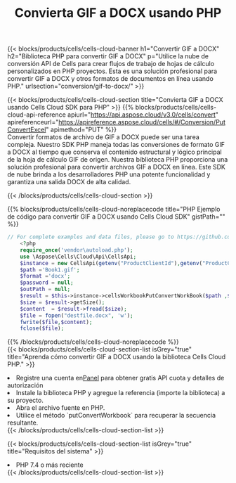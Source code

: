 ﻿---
title:  Convierta GIF a DOCX usando PHP
description:  Utilizar el SDK de la nube Aspose.Cells para PHP para convertir un archivo de formato GIF a un archivo de formato DOCX.
kwords: Excel, Convert GIF to DOCX, REST, PHP
howto: How to convert GIF to DOCX using Aspose.Cells Cloud PHP library.
---
{{< blocks/products/cells/cells-cloud-banner h1="Convertir GIF a DOCX" h2="Biblioteca PHP para convertir GIF a DOCX" p="Utilice la nube de conversión API de Cells para crear flujos de trabajo de hojas de cálculo personalizados en PHP proyectos. Esta es una solución profesional para convertir GIF a DOCX y otros formatos de documentos en línea usando PHP." urlsection="conversion/gif-to-docx/" >}}

{{< blocks/products/cells/cells-cloud-section title="Convierta GIF a DOCX usando Cells Cloud SDK para PHP" >}}
{{% blocks/products/cells/cells-cloud-api-reference apiurl="https://api.aspose.cloud/v3.0/cells/convert" apireferenceurl="https://apireference.aspose.cloud/cells/#/Conversion/PutConvertExcel" apimethod="PUT" %}}
<br/>
Convertir formatos de archivo de GIF a DOCX puede ser una tarea compleja. Nuestro SDK PHP maneja todas las conversiones de formato GIF a DOCX al tiempo que conserva el contenido estructural y lógico principal de la hoja de cálculo GIF de origen. Nuestra biblioteca PHP proporciona una solución profesional para convertir archivos GIF a DOCX en línea. Este SDK de nube brinda a los desarrolladores PHP una potente funcionalidad y garantiza una salida DOCX de alta calidad.

{{< /blocks/products/cells/cells-cloud-section >}}

{{% blocks/products/cells/cells-cloud-noreplacecode title="PHP Ejemplo de código para convertir GIF a DOCX usando Cells Cloud SDK" gistPath="" %}}
 
```php
// For complete examples and data files, please go to https://github.com/aspose-cells-cloud/aspose-cells-cloud-php/
    <?php
    require_once('vendor\autoload.php');
    use \Aspose\Cells\Cloud\Api\CellsApi;
    $instance = new CellsApi(getenv("ProductClientId"),getenv("ProductClientSecret"));
    $path ='Book1.gif';    
    $format ='docx';
    $password = null;
    $outPath = null;      
    $result = $this->instance->cellsWorkbookPutConvertWorkBook($path ,$format, $password,  $outPath);
    $size = $result->getSize();
    $content  = $result->fread($size);
    $file = fopen("destfile.docx", 'w');
    fwrite($file,$content);
    fclose($file);
```
 
{{% /blocks/products/cells/cells-cloud-noreplacecode %}}
<br/>
{{< blocks/products/cells/cells-cloud-section-list isGrey="true" title="Aprenda cómo convertir GIF a DOCX usando la biblioteca Cells Cloud PHP." >}}
<li> Registre una cuenta en<a href="https://dashboard.aspose.cloud/">Panel</a> para obtener gratis API cuota y detalles de autorización</li>
<li>Instale la biblioteca PHP y agregue la referencia (importe la biblioteca) a su proyecto.</li>
<li>Abra el archivo fuente en PHP.</li>
<li>Utilice el método `putConvertWorkbook` para recuperar la secuencia resultante.</li>
{{< /blocks/products/cells/cells-cloud-section-list >}}

{{< blocks/products/cells/cells-cloud-section-list isGrey="true" title="Requisitos del sistema" >}}
<li>PHP 7.4 o más reciente</li>
{{< /blocks/products/cells/cells-cloud-section-list >}}

